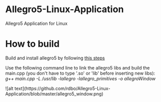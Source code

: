 # Allegro5-Linux-Application
Allegro5 Application for Linux
<h1>How to build</h1>
<p>Build and install allegro5 by following <a href="https://wiki.allegro.cc/index.php?title=Getting_Started">this steps</a></p>
<p>Use the following command line to link the allegro5 libs and build the main.cpp (you don't have to type '.so' or 'lib' before inserting new libs):</br><i>g++ main.cpp -L /usr/lib -lallegro -lallegro_primitives -o allegroWindow</i></p>
![alt text](https://github.com/rdbo/Allegro5-Linux-Application/blob/master/allegro5_window.png)
